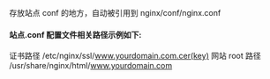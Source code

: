 存放站点 conf 的地方，自动被引用到 nginx/conf/nginx.conf

#### 站点.conf 配置文件相关路径示例如下:
证书路径 /etc/nginx/ssl/www.yourdomain.com.cer(key)
网站 root 路径 /usr/share/nginx/html/www.yourdomain.com
